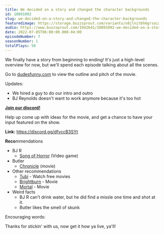 ```yaml
---
title: We decided on a story and changed the character backgrounds
id: 10891092
slug: we-decided-on-a-story-and-changed-the-character-backgrounds
featuredimage: https://storage.buzzsprout.com/variants/o8jlnit6h6grsaix3s6v6cr4dlbq/60854458c4d1acdf4e1c2f79c4137142d85d78e379bdafbd69bd34c85f5819ad.jpg
audio: https://www.buzzsprout.com/1942641/10891092-we-decided-on-a-story-and-changed-the-character-backgrounds.mp3
date: 2022-07-05T06:00:00.000-04:00
episodeNumber: 7
seasonNumber: 1
totalPlays: 58
---
```

We finally have a story from beginning to ending! It's just a high-level overview for now, but we'll spend each episode talking about all the scenes.  
  
Go to [dudesfunny.com](https://www.dudesfunny.com/) to view the outline and pitch of the movie.  
  
Updates:

* We hired a guy to do our intro and outro
* BJ Reynolds doesn't want to work anymore because it's too hot

[**Join our discord!**](https://discord.gg/dfvccB3SYt)

Help up come up with ideas for the movie, and get a chance to have your input featured on the show.

**Link:** <https://discord.gg/dfvccB3SYt>

**Reco**mmendations

* BJ R  
   * [Song of Horror](https://www.raisergames.com/games/song-of-horror/) (Video game)
* Butler  
   * [Chronicle](https://tubitv.com/movies/630347/chronicle) (movie)
* Other recommendations  
   * [Tubi](https://tubitv.com/home) \- Watch free movies  
   * [Brightburn](https://tubitv.com/movies/670370/brightburn) \- Movie  
   * [Mortal](https://www.imdb.com/title/tt5715066/) \- Movie
* Weird facts  
   * BJ R can't drink water, but he did find a missle one time and shot at it.  
   * Butler likes the smell of skunk

Encouraging words:

Thanks for stickin' with us, now get it how ya live, ya'll!